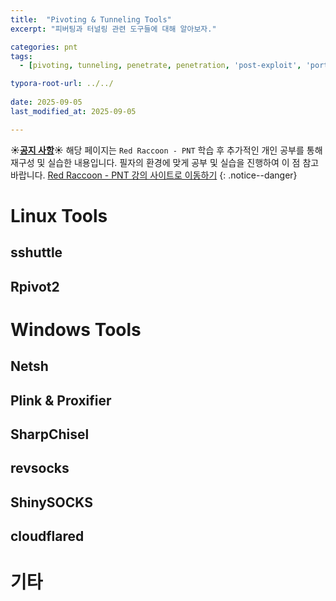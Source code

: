 ```yaml
---
title:  "Pivoting & Tunneling Tools"
excerpt: "피버팅과 터널링 관련 도구들에 대해 알아보자."

categories: pnt
tags:
  - [pivoting, tunneling, penetrate, penetration, 'post-exploit', 'port fowarding', network]

typora-root-url: ../../
 
date: 2025-09-05
last_modified_at: 2025-09-05

---
```


**☀️<u>공지 사항</u>☀️** 해당 페이지는 `Red Raccoon - PNT` 학습 후 추가적인 개인 공부를 통해 재구성 및 실습한 내용입니다. 필자의 환경에 맞게 공부 및 실습을 진행하여 이 점 참고 바랍니다. [Red Raccoon - PNT 강의 사이트로 이동하기](https://www.inflearn.com/course/pnt-%ED%94%BC%EB%B2%84%ED%8C%85-%ED%84%B0%EB%84%90%EB%A7%81)
{: .notice--danger}

# Linux Tools
## sshuttle




## Rpivot2




# Windows Tools
## Netsh 



## Plink & Proxifier


## SharpChisel


## revsocks


## ShinySOCKS


## cloudflared


# 기타

